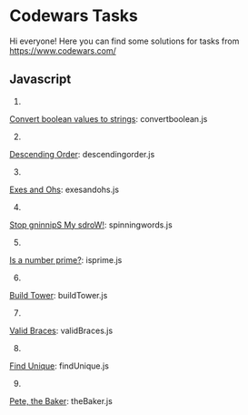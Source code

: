 # Codewars Tasks
Hi everyone! Here you can find some solutions for tasks from https://www.codewars.com/

## Javascript

1. 
[Convert boolean values to strings](https://www.codewars.com/kata/53369039d7ab3ac506000467): 
convertboolean.js

2. 
[Descending Order](https://www.codewars.com/kata/5467e4d82edf8bbf40000155): 
descendingorder.js

3. 
[Exes and Ohs](https://www.codewars.com/kata/55908aad6620c066bc00002a/train/javascript): 
exesandohs.js

4. 
[Stop gninnipS My sdroW!](https://www.codewars.com/kata/5264d2b162488dc400000001/train/javascript): 
spinningwords.js

5. 
[Is a number prime?](https://www.codewars.com/kata/5262119038c0985a5b00029f): 
isprime.js

6. 
[Build Tower](https://www.codewars.com/kata/576757b1df89ecf5bd00073b): 
buildTower.js

7.
[Valid Braces](https://www.codewars.com/kata/5277c8a221e209d3f6000b56):
validBraces.js

8.
[Find Unique](https://www.codewars.com/kata/585d7d5adb20cf33cb000235):
findUnique.js

9.
[Pete, the Baker](https://www.codewars.com/kata/525c65e51bf619685c000059):
theBaker.js
